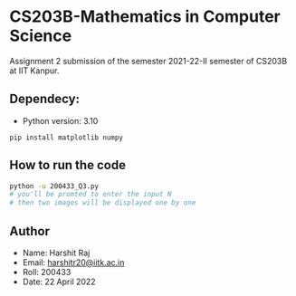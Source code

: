 # CS203B-Mathematics in Computer Science

Assignment 2 submission of the semester 2021-22-II semester of CS203B at IIT Kanpur.

## Dependecy:

- Python version: 3.10

```
pip install matplotlib numpy
```

## How to run the code

```sh
python -u 200433_Q3.py
# you'll be promted to enter the input N
# then two images will be displayed one by one
```

## Author

- Name: Harshit Raj
- Email: harshitr20@iitk.ac.in
- Roll: 200433
- Date: 22 April 2022

